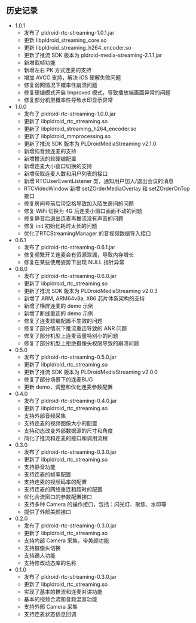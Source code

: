 ## 历史记录

- 1.0.1
    - 发布了 pldroid-rtc-streaming-1.0.1.jar
    - 更新 libpldroid_streaming_core.so
    - 更新 libpldroid_streaming_h264_encoder.so
    - 更新了推流 SDK 版本为 pldroid-media-streaming-2.1.1.jar
    - 新增截帧功能
    - 新增左右 PK 方式连麦的支持
    - 增加 AVCC 支持，解决 iOS 硬解失败问题
    - 修复弱网情况下概率性崩溃问题
    - 修复硬编模式开启 Improved 模式，导致播放端画面异常的问题
    - 修复部分机型概率性导致水印显示异常
- 1.0.0
    - 发布了 pldroid-rtc-streaming-1.0.0.jar
    - 更新了 libpldroid_rtc_streaming.so
    - 更新了 libpldroid_streaming_h264_encoder.so
    - 更新了 libpldroid_mmprocessing.so
    - 更新了推流 SDK 版本为 PLDroidMediaStreaming v2.1.0
    - 新增纯音频连麦的支持
    - 新增推流的软硬编配置
    - 新增连麦大小窗口切换的支持
    - 新增获取连麦人数和用户列表的接口
    - 新增 RTCUserEventListener 类，通知用户加入/退出会议的消息
    - RTCVideoWindow 新增 setZOrderMediaOverlay 和 setZOrderOnTop 接口
    - 修复房间号前后带空格导致加入陌生房间的问题
    - 修复 WiFi 切换为 4G 后连麦小窗口画面不动的问题
    - 修复静音后退出连麦再推流没有声音的问题
    - 修复 init 初始化耗时太长的问题
    - 优化了RTCStreamingManager 的音视频数据导入接口
- 0.6.1
    - 发布了 pldroid-rtc-streaming-0.6.1.jar
    - 修复频繁开关连麦会有资源泄漏，导致内存增长
    - 修复在某些使用姿势下出现 NULL 指针异常
- 0.6.0
    - 发布了 pldroid-rtc-streaming-0.6.0.jar
    - 更新了 libpldroid_rtc_streaming.so
    - 更新了推流 SDK 版本为 PLDroidMediaStreaming v2.0.3
    - 新增了 ARM, ARM64v8a, X86 芯片体系架构的支持
    - 新增了横屏连麦的 demo 示例
    - 新增了断线重连的 demo 示例
    - 修复了连麦软编配置不生效的问题
    - 修复了部分情况下推流重连导致的 ANR 问题
    - 修复了部分机型上连麦音量特别小的问题
    - 修复了部分机型上拒绝摄像头权限导致的崩溃问题
- 0.5.0
    - 发布了 pldroid-rtc-streaming-0.5.0.jar
    - 更新了 libpldroid_rtc_streaming.so
    - 更新了推流 SDK 版本为 PLDroidMediaStreaming v2.0.0
    - 修复了部分场景下的连麦BUG
    - 更新 demo，调整和优化连麦参数配置
- 0.4.0
    - 发布了 pldroid-rtc-streaming-0.4.0.jar
    - 更新了 libpldroid_rtc_streaming.so
    - 支持外部音频采集
    - 支持连麦的视频图像大小的配置
    - 支持动态改变外部数据源的尺寸和角度
    - 简化了推流和连麦的接口和调用流程
- 0.3.0
    - 发布了 pldroid-rtc-streaming-0.3.0.jar
    - 更新了 libpldroid_rtc_streaming.so
    - 支持静音功能
    - 支持连麦的帧率配置
    - 支持连麦的视频码率的配置
    - 支持连麦的网络重连和超时的配置
    - 优化合流窗口的参数配置接口
    - 支持多种 Camera 的操作接口，包括：闪光灯、聚焦、水印等
    - 提供了外部美颜接口
- 0.2.0
    - 发布了 pldroid-rtc-streaming-0.3.0.jar
    - 更新了 libpldroid_rtc_streaming.so
    - 支持内部 Camera 采集，带美颜功能
    - 支持摄像头切换
    - 支持踢人功能
    - 支持修改动态库的名称
- 0.1.0
    - 发布了 pldroid-rtc-streaming-0.3.0.jar
    - 更新了 libpldroid_rtc_streaming.so
    - 实现了基本的推流和连麦对讲功能
    - 基本的视频合流和音频混音功能
    - 支持外部 Camera 采集
    - 支持连麦状态信息回调